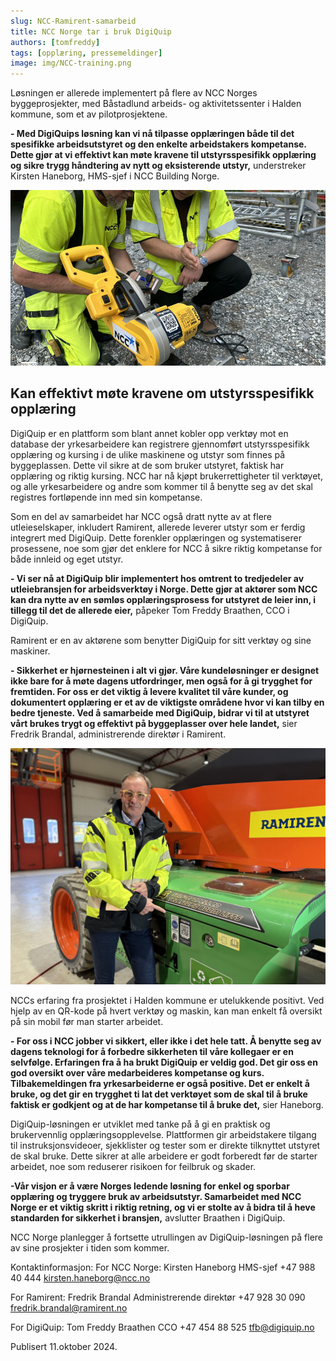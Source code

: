 ```yaml
---
slug: NCC-Ramirent-samarbeid
title: NCC Norge tar i bruk DigiQuip
authors: [tomfreddy]
tags: [opplæring, pressemeldinger]
image: img/NCC-training.png
---
```

Løsningen er allerede implementert på flere av NCC Norges byggeprosjekter, med Båstadlund arbeids- og aktivitetssenter i Halden kommune, som et av pilotprosjektene.
<!-- truncate -->

**- Med DigiQuips løsning kan vi nå tilpasse opplæringen både til det spesifikke arbeidsutstyret og den enkelte arbeidstakers kompetanse. Dette gjør at vi effektivt kan møte kravene til utstyrsspesifikk opplæring og sikre trygg håndtering av nytt og eksisterende utstyr,** understreker Kirsten Haneborg, HMS-sjef i NCC Building Norge.

![Bilde](NCC.png)

## Kan effektivt møte kravene om utstyrsspesifikk opplæring
DigiQuip er en plattform som blant annet kobler opp verktøy mot en database der yrkesarbeidere kan registrere gjennomført utstyrsspesifikk opplæring og kursing i de ulike maskinene og utstyr som finnes på byggeplassen. Dette vil sikre at de som bruker utstyret, faktisk har opplæring og riktig kursing. NCC har nå kjøpt brukerrettigheter til verktøyet, og alle yrkesarbeidere og andre som kommer til å benytte seg av det skal registres fortløpende inn med sin kompetanse.

Som en del av samarbeidet har NCC også dratt nytte av at flere utleieselskaper, inkludert Ramirent, allerede leverer utstyr som er ferdig integrert med DigiQuip. Dette forenkler opplæringen og systematiserer prosessene, noe som gjør det enklere for NCC å sikre riktig kompetanse for både innleid og eget utstyr.

**- Vi ser nå at DigiQuip blir implementert hos omtrent to tredjedeler av utleiebransjen for arbeidsverktøy i Norge. Dette gjør at aktører som NCC kan dra nytte av en sømløs opplæringsprosess for utstyret de leier inn, i tillegg til det de allerede eier,** påpeker Tom Freddy Braathen, CCO i DigiQuip.

Ramirent er en av aktørene som benytter DigiQuip for sitt verktøy og sine maskiner.

**- Sikkerhet er hjørnesteinen i alt vi gjør. Våre kundeløsninger er designet ikke bare for å møte dagens utfordringer, men også for å gi trygghet for fremtiden. For oss er det viktig å levere kvalitet til våre kunder, og dokumentert opplæring er et av de viktigste områdene hvor vi kan tilby en bedre tjeneste. Ved å samarbeide med DigiQuip, bidrar vi til at utstyret vårt brukes trygt og effektivt på byggeplasser over hele landet,** sier Fredrik Brandal, administrerende direktør i Ramirent.

![Bilde](FredrikBrandal.jpg)

NCCs erfaring fra prosjektet i Halden kommune er utelukkende positivt. Ved hjelp av en QR-kode på hvert verktøy og maskin, kan man enkelt få oversikt på sin mobil før man starter arbeidet.

**- For oss i NCC jobber vi sikkert, eller ikke i det hele tatt. Å benytte seg av dagens teknologi for å forbedre sikkerheten til våre kollegaer er en selvfølge. Erfaringen fra å ha brukt DigiQuip er veldig god. Det gir oss en god oversikt over våre medarbeideres kompetanse og kurs. Tilbakemeldingen fra yrkesarbeiderne er også positive. Det er enkelt å bruke, og det gir en trygghet ti lat det verktøyet som de skal til å bruke faktisk er godkjent og at de har kompetanse til å bruke det,** sier Haneborg.

DigiQuip-løsningen er utviklet med tanke på å gi en praktisk og brukervennlig opplæringsopplevelse. Plattformen gir arbeidstakere tilgang til instruksjonsvideoer, sjekklister og tester som er direkte tilknyttet utstyret de skal bruke. Dette sikrer at alle arbeidere er godt forberedt før de starter arbeidet, noe som reduserer risikoen for feilbruk og skader.

**-Vår visjon er å være Norges ledende løsning for enkel og sporbar opplæring og tryggere bruk av arbeidsutstyr. Samarbeidet med NCC Norge er et viktig skritt i riktig retning, og vi er stolte av å bidra til å heve standarden for sikkerhet i bransjen,** avslutter Braathen i DigiQuip.

NCC Norge planlegger å fortsette utrullingen av DigiQuip-løsningen på flere av sine prosjekter i tiden som kommer.

Kontaktinformasjon:
For NCC Norge:
Kirsten Haneborg
HMS-sjef
+47 988 40 444
kirsten.haneborg@ncc.no

For Ramirent:
Fredrik Brandal
Administrerende direktør
+47 928 30 090
fredrik.brandal@ramirent.no

For DigiQuip:
Tom Freddy Braathen
CCO
+47 454 88 525
tfb@digiquip.no

Publisert 11.oktober 2024.